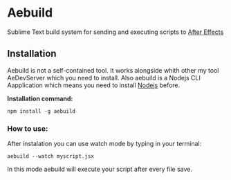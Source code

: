 # Aebuild
Sublime Text build system for sending and executing scripts to [After Effects](https://www.adobe.com)
## Installation
Aebuild is not a self-contained tool. It works alongside whith other my tool AeDevServer which you need to install.
Also aebuild is a Nodejs CLI Aapplication which means you need to install [Nodejs](https://nodejs.org/en/) before.

**Installation command:**
```
npm install -g aebuild
```
### How to use:
After instalation you can use watch mode by typing in your terminal:
```
aebuild --watch myscript.jsx
```
In this mode aebuild will execute your script after every file save.

